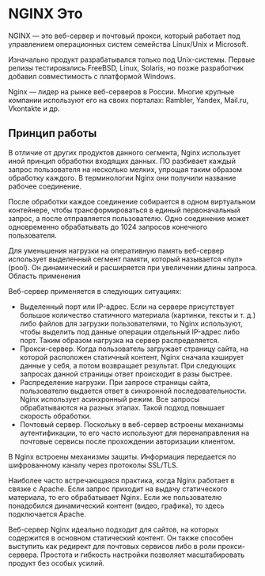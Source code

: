 # NGINX Это
NGINX — это веб-сервер и почтовый прокси, который работает под управлением операционных систем семейства Linux/Unix и Microsoft.

Изначально продукт разрабатывался только под Unix-системы. Первые релизы тестировались FreeBSD, Linux, Solaris, но позже разработчик добавил совместимость с платформой Windows.

Nginx — лидер на рынке веб-серверов в России. Многие крупные компании используют его на своих порталах: Rambler, Yandex, Mail.ru, Vkontakte и др.

## Принцип работы

В отличие от других продуктов данного сегмента, Nginx использует иной принцип обработки входящих данных. ПО разбивает каждый запрос пользователя на несколько мелких, упрощая таким образом обработку каждого. В терминологии Nginx они получили название рабочее соединение.

После обработки каждое соединение собирается в одном виртуальном контейнере, чтобы трансформироваться в единый первоначальный запрос, а после отправляется пользователю. Одно соединение может одновременно обрабатывать до 1024 запросов конечного пользователя.

Для уменьшения нагрузки на оперативную память веб-сервер использует выделенный сегмент памяти, который называется «пул» (pool). Он динамический и расширяется при увеличении длины запроса.
Область применения

Веб-сервер применяется в следующих ситуациях:

- Выделенный порт или IP-адрес. Если на сервере присутствует большое количество статичного материала (картинки, тексты и т. д.) либо файлов для загрузки пользователями, то Nginx используют, чтобы выделить под данные операции отдельный IP-адрес либо порт. Таким образом нагрузка на сервер распределяется.
- Прокси-сервер. Когда пользователь загружает страницу сайта, на которой расположен статичный контент, Nginx сначала кэширует данные у себя, а потом возвращает результат. При следующих запросах данной страницы ответ происходит в разы быстрее.
- Распределение нагрузки. При запросе страницы сайта, пользователю выдается ответ в синхронной последовательности. Nginx использует асинхронный режим. Все запросы обрабатываются на разных этапах. Такой подход повышает скорость обработки.
- Почтовый сервер. Поскольку в веб-сервер встроены механизмы аутентификации, то его часто используют для перенаправления на почтовые сервисы после прохождении авторизации клиентом.

В Nginx встроены механизмы защиты. Информация передается по шифрованному каналу через протоколы SSL/TLS.

Наиболее часто встречающаяся практика, когда Nginx работает в связке с Apache. Если запрос приходит на выдачу статического материала, то его обрабатывает Nginx. Если же пользователю понадобился динамический контент (видео, графика), то здесь подключается Apache.

Веб-сервер Nginx идеально подходит для сайтов, на которых содержится в основном статический контент. Он также способен выступить как редирект для почтовых сервисов либо в роли прокси-сервера. Простота и гибкость настройки позволяет масштабировать продукт без особых усилий.